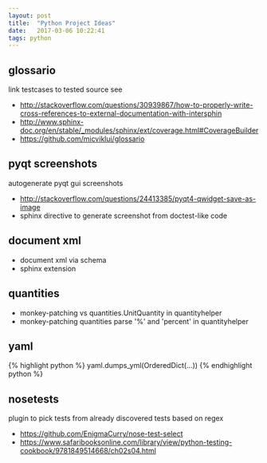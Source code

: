 ```yaml
---
layout: post
title:  "Python Project Ideas"
date:   2017-03-06 10:22:41
tags: python
---
```


glossario
---------
link testcases to tested source
see

* <http://stackoverflow.com/questions/30939867/how-to-properly-write-cross-references-to-external-documentation-with-intersphin>
* <http://www.sphinx-doc.org/en/stable/_modules/sphinx/ext/coverage.html#CoverageBuilder>
* <https://github.com/micviklui/glossario>

pyqt screenshots
----------------
autogenerate pyqt gui screenshots

* <http://stackoverflow.com/questions/24413385/pyqt4-qwidget-save-as-image>
* sphinx directive to generate screenshot from doctest-like code 

document xml
------------
* document xml via schema
* sphinx extension

quantities
----------
* monkey-patching vs quantities.UnitQuantity in quantityhelper
* monkey-patching quantities parse '%' and 'percent' in quantityhelper

yaml
----
{% highlight python %}
yaml.dumps_yml(OrderedDict(...))
{% endhighlight python %}

nosetests
---------
plugin to pick tests from already discovered tests based on regex

* <https://github.com/EnigmaCurry/nose-test-select>
* <https://www.safaribooksonline.com/library/view/python-testing-cookbook/9781849514668/ch02s04.html>
